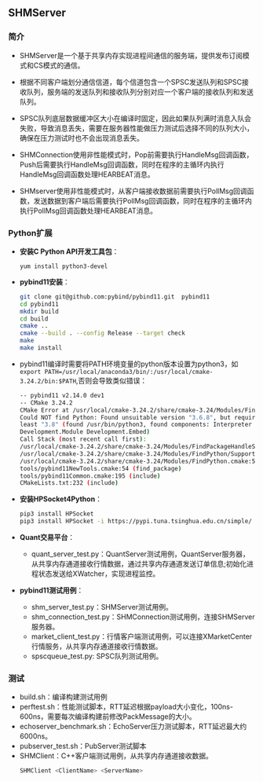 ## SHMServer
### 简介
- SHMServer是一个基于共享内存实现进程间通信的服务端，提供发布订阅模式和CS模式的通信。
- 根据不同客户端划分通信信道，每个信道包含一个SPSC发送队列和SPSC接收队列，服务端的发送队列和接收队列分别对应一个客户端的接收队列和发送队列。
- SPSC队列底层数据缓冲区大小在编译时固定，因此如果队列满时消息入队会失败，导致消息丢失，需要在服务器性能做压力测试后选择不同的队列大小，确保在压力测试时也不会出现消息丢失。

- SHMConnection使用非性能模式时，Pop前需要执行HandleMsg回调函数，Push后需要执行HandleMsg回调函数，同时在程序的主循环内执行HandleMsg回调函数处理HEARBEAT消息。
- SHMserver使用非性能模式时，从客户端接收数据前需要执行PollMsg回调函数，发送数据到客户端后需要执行PollMsg回调函数，同时在程序的主循环内执行PollMsg回调函数处理HEARBEAT消息。

### Python扩展
- **安装C Python API开发工具包**：
    ```
    yum install python3-devel
    ```
- **pybind11安装**：
    ```bash
    git clone git@github.com:pybind/pybind11.git  pybind11
    cd pybind11
    mkdir build
    cd build
    cmake ..
    cmake --build . --config Release --target check
    make
    make install
    ```
- pybind11编译时需要将PATH环境变量的python版本设置为python3，如`export PATH=/usr/local/anaconda3/bin/:/usr/local/cmake-3.24.2/bin:$PATH`,否则会导致类似错误：
    ```bash
    -- pybind11 v2.14.0 dev1
    -- CMake 3.24.2
    CMake Error at /usr/local/cmake-3.24.2/share/cmake-3.24/Modules/FindPackageHandleStandardArgs.cmake:230 (message):
    Could NOT find Python: Found unsuitable version "3.6.8", but required is at
    least "3.8" (found /usr/bin/python3, found components: Interpreter
    Development.Module Development.Embed)
    Call Stack (most recent call first):
    /usr/local/cmake-3.24.2/share/cmake-3.24/Modules/FindPackageHandleStandardArgs.cmake:592 (_FPHSA_FAILURE_MESSAGE)
    /usr/local/cmake-3.24.2/share/cmake-3.24/Modules/FindPython/Support.cmake:3203 (find_package_handle_standard_args)
    /usr/local/cmake-3.24.2/share/cmake-3.24/Modules/FindPython.cmake:519 (include)
    tools/pybind11NewTools.cmake:54 (find_package)
    tools/pybind11Common.cmake:195 (include)
    CMakeLists.txt:232 (include)
    ```
- **安装HPSocket4Python**：
    ```bash
    pip3 install HPSocket
    pip3 install HPSocket -i https://pypi.tuna.tsinghua.edu.cn/simple/
    ```

- **Quant交易平台**：
    - quant_server_test.py：QuantServer测试用例，QuantServer服务器，从共享内存通道接收行情数据，通过共享内存通道发送订单信息;初始化进程状态发送给XWatcher，实现进程监控。


- **pybind11测试用例**：
    - shm_server_test.py：SHMServer测试用例。
    - shm_connection_test.py：SHMConnection测试用例，连接SHMServer服务器。
    - market_client_test.py：行情客户端测试用例，可以连接XMarketCenter行情服务，从共享内存通道接收行情数据。
    - spscqueue_test.py: SPSC队列测试用例。



### 测试
- build.sh：编译构建测试用例
- perftest.sh：性能测试脚本，RTT延迟根据payload大小变化，100ns-600ns，需要每次编译构建前修改PackMessage的大小。
- echoserver_benchmark.sh：EchoServer压力测试脚本，RTT延迟最大约6000ns。
- pubserver_test.sh：PubServer测试脚本
- SHMClient：C++客户端测试用例，从共享内存通道接收数据。
    ```bash
    SHMClient <ClientName> <ServerName>
    ```
